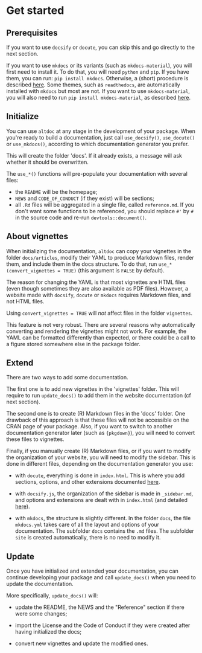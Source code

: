 # Get started

## Prerequisites

If you want to use `docsify` or `docute`, you can skip this and go directly to the next section.

If you want to use `mkdocs` or its variants (such as `mkdocs-material`), you will first need to install it. To do that, you will need `python` and `pip`. If you have them, you can run: `pip install mkdocs`. Otherwise, a (short) procedure is described [here](https://www.mkdocs.org/user-guide/installation/). Some themes, such as `readthedocs`, are automatically installed with `mkdocs` but most are not. If you want to use `mkdocs-material`, you will also need to run `pip install mkdocs-material`, as described [here](https://squidfunk.github.io/mkdocs-material/getting-started/#with-pip).

## Initialize

You can use `altdoc` at any stage in the development of your package. When you're ready to build a documentation, just call `use_docsify()`, `use_docute()` or `use_mkdocs()`, according to which documentation generator you prefer.

This will create the folder 'docs'. If it already exists, a message will ask whether it should be overwritten. 

The `use_*()` functions will pre-populate your documentation with several files:

* the `README` will be the homepage;
* `NEWS` and `CODE_OF_CONDUCT` (if they exist) will be sections;
* all `.Rd` files will be aggregated in a single file, called `reference.md`. If you don't want some functions to be referenced, you should replace `#'` by `#` in the source code and re-run `devtools::document()`.

## About vignettes

When initializing the documentation, `altdoc` can copy your vignettes in the folder `docs/articles`, modify their YAML to produce Markdown files, render them, and include them in the docs structure. To do that, run `use_*(convert_vignettes = TRUE)` (this argument is `FALSE` by default).

The reason for changing the YAML is that most vignettes are HTML files (even though sometimes they are also available as PDF files). However, a website made with `docsify`, `docute` or `mkdocs` requires Markdown files, and not HTML files. 

Using `convert_vignettes = TRUE` will *not* affect files in the folder `vignettes`.

<Note type="warning">

This feature is not very robust. There are several reasons why automatically converting and rendering the vignettes might not work. For example, the YAML can be formatted differently than expected, or there could be a call to a figure stored somewhere else in the package folder.

</Note>


## Extend 

There are two ways to add some documentation.

The first one is to add new vignettes in the 'vignettes' folder. This will require to run `update_docs()` to add them in the website documentation (cf next section). 

The second one is to create (R) Markdown files in the 'docs' folder. One drawback of this approach is that these files will not be accessible on the CRAN page of your package. Also, if you want to switch to another documentation generator later (such as `{pkgdown}`), you will need to convert these files to vignettes.

Finally, if you manually create (R) Markdown files, or if you want to modify the organization of your website, you will need to modify the sidebar. This is done in different files, depending on the documentation generator you use:

* with `docute`, everything is done in `index.html`. This is where you add sections, options, and other extensions documented [here](https://docute.org).

* with `docsify.js`, the organization of the sidebar is made in `_sidebar.md`, and options and extensions are dealt with in `index.html` (and detailed [here](https://docsify.js.org/#/)).

* with `mkdocs`, the structure is slightly different. In the folder `docs`, the file `mkdocs.yml` takes care of all the layout and options of your documentation. The subfolder `docs` contains the `.md` files. The subfolder `site` is created automatically, there is no need to modify it.

## Update 

Once you have initialized and extended your documentation, you can continue developing your package and call `update_docs()` when you need to update the documentation.

More specifically, `update_docs()` will:

* update the README, the NEWS and the "Reference" section if there were some changes;

* import the License and the Code of Conduct if they were created after having initialized the docs;

* convert new vignettes and update the modified ones.



